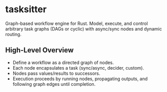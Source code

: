 # tasksitter

Graph-based workflow engine for Rust. Model, execute, and control arbitrary task graphs (DAGs or cyclic) with async/sync nodes and dynamic routing.

## High-Level Overview

- Define a workflow as a directed graph of nodes.
- Each node encapsulates a task (sync/async, decider, custom).
- Nodes pass values/results to successors.
- Execution proceeds by running nodes, propagating outputs, and following graph edges until completion.
